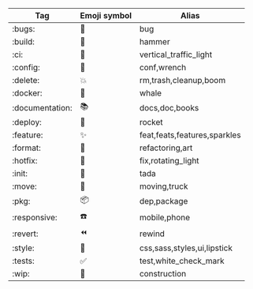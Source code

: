 | Tag             | Emoji symbol | Alias                        |
| --------------- | ------------ | ---------------------------- |
| :bugs:          | 🐛           | bug                          |
| :build:         | 🔨           | hammer                       |
| :ci:            | 🚦           | vertical_traffic_light       |
| :config:        | 🔧           | conf,wrench                  |
| :delete:        | 💥           | rm,trash,cleanup,boom        |
| :docker:        | 🐳           | whale                        |
| :documentation: | 📚           | docs,doc,books               |
| :deploy:        | 🚀           | rocket                       |
| :feature:       | ✨           | feat,feats,features,sparkles |
| :format:        | 🎨           | refactoring,art              |
| :hotfix:        | 🚨           | fix,rotating_light           |
| :init:          | 🎉           | tada                         |
| :move:          | 🚚           | moving,truck                 |
| :pkg:           | 📦           | dep,package                  |
| :responsive:    | ☎️           | mobile,phone                 |
| :revert:        | ⏪           | rewind                       |
| :style:         | 💄           | css,sass,styles,ui,lipstick  |
| :tests:         | ✅           | test,white_check_mark        |
| :wip:           | 🚧           | construction                 |
